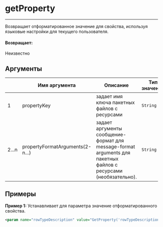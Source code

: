 # getProperty

---

Возвращает отформатированное значение для свойства, используя языковые настройки для текущего пользователя.

#### Возвращает:

Неизвестно

## Аргументы

|  | Имя аргумента | Описание | Тип значения |
| --- | --- | --- | --- |
| 1 | propertyKey | задает имя ключа пакетных файлов с ресурсами | `String` |
| 2...n | propertyFormatArguments(2-n...) | задает аргументы сообщение-формат для message-format arguments для пакетных файлов с ресурсами (необязательно). | `String` |

## Примеры

**Пример 1:** Устанавливает для параметра значение отформатированного свойства.
```xml
<param name="rowTypeDescription" value="GetProperty('rowTypeDescription.account.txt')" />
```

